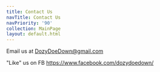 ```yaml
---
title: Contact Us
navTitle: Contact Us
navPriority: '90'
collection: MainPage
layout: default.html
---
```

Email us at   [ DozyDoeDown@gmail.com](DozyDoeDown@gmail.com)

"Like" us on FB <https://www.facebook.com/dozydoedown/>
